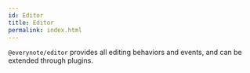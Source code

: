 ```yaml
---
id: Editor
title: Editor
permalink: index.html
---
```


<Intro>

`@everynote/editor` provides all editing behaviors and events, and can be extended through plugins.

</Intro>
